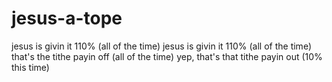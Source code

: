 # jesus-a-tope

jesus is givin it 110% (all of the time)
jesus is givin it 110% (all of the time)
that's the tithe payin off (all of the time)
yep, that's that tithe payin out (10% this time)
